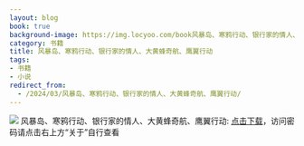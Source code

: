 ```yaml
---
layout: blog
book: true
background-image: https://img.locyoo.com/book风暴岛、寒鸦行动、银行家的情人、大黄蜂奇航、鹰翼行动.jpg
category: 书籍
title: 风暴岛、寒鸦行动、银行家的情人、大黄蜂奇航、鹰翼行动
tags:
- 书籍
- 小说
redirect_from:
  - /2024/03/风暴岛、寒鸦行动、银行家的情人、大黄蜂奇航、鹰翼行动/
---
```

![](https://img.locyoo.com/book风暴岛、寒鸦行动、银行家的情人、大黄蜂奇航、鹰翼行动.jpg)
风暴岛、寒鸦行动、银行家的情人、大黄蜂奇航、鹰翼行动: <a name = "ref1" href="https://url18.ctfile.com/f/50983618-1418300363-b63cb1?p=3619">点击下载</a>，访问密码请点击右上方“关于”自行查看
